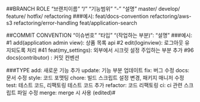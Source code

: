 ##BRANCH ROLE
“브랜치이름” “/” “기능범위” “-” “설명”
master/ develop/ feature/ hotfix/ refactoring
###예시:
feat/docs-convention
refactoring/aws-s3
refactoring/error-handling
feat/application-search  

##COMMIT CONVENTION
“이슈번호” “타입” “(작업하는 부분)“: “설명”
###예시:
\#1 add(application admin view): 상품 목록 api 
\#2 edit(loginview): 로그아웃 유지되도록 처리
\#41 feat(my_settings): 외부에서 시크릿 설정 주입하는 부분 추가
\#96 docs(contributor) : 커밋 컨벤션

###TYPE
add: 새로운 기능 추가
update: 기능 부분 업데이트
fix: 버그 수정
docs: 문서 수정
style: 코드 포맷팅
chore: 빌드 스크립트 설정 변경, 패키지 매니저 수정
test: 테스트 코드, 리팩토링 테스트 코드 추가
refactor: 코드 리팩토링
ci: ci 관련 스크립트 파일 수정
merge: merge 시 사용 (edited)#